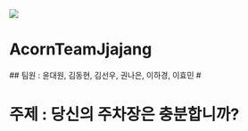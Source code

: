 <img src="https://img.shields.io/badge/AcornTeam 짜장-3178C6?style=flat&logo=Python&logoColor=white"/>
<h1>AcornTeamJjajang </h1>
## 팀원 : 윤대원, 김동현, 김선우, 권나은, 이하경, 이효민
# <h1>주제 : 당신의 주차장은 충분합니까?</h1>


